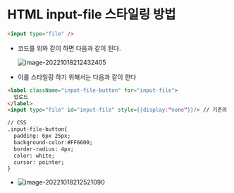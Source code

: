 # HTML input-file 스타일링 방법

```html
<input type="file" />
```

+ 코드를 위와 같이 하면 다음과 같이 된다.

  ![image-20221018212432405](C:\Users\SSAFY\Desktop\자율PJT\S07P31A501\TIL\원찬호\2022.10.18.assets\image-20221018212432405.png)

+ 이를 스타일링 하기 위해서는 다음과 같이 한다

```html
<label className="input-file-button" for="input-file">
  업로드
</label>
<input type="file" id="input-file" style={{display:"none"}}/> // 기존의 input file 태그 숨김

// CSS
.input-file-button{
  padding: 6px 25px;
  background-color:#FF6600;
  border-radius: 4px;
  color: white;
  cursor: pointer;
}
```

+ ![image-20221018212521090](C:\Users\SSAFY\Desktop\자율PJT\S07P31A501\TIL\원찬호\2022.10.18.assets\image-20221018212521090.png)
